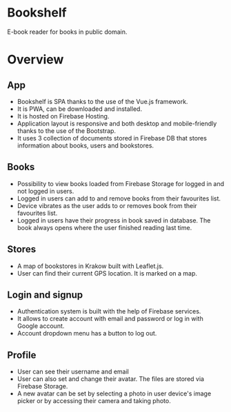 # Bookshelf
E-book reader for books in public domain.

# Overview
## App
- Bookshelf is SPA thanks to the use of the Vue.js framework.
- It is PWA, can be downloaded and installed.
- It is hosted on Firebase Hosting.
- Application layout is responsive and both desktop and mobile-friendly thanks to the use of the Bootstrap.
- It uses 3 collection of documents stored in Firebase DB that stores information about books, users and bookstores.

## Books
- Possibility to view books loaded from Firebase Storage for logged in and not logged in users.
- Logged in users can add to and remove books from their favourites list.
- Device vibrates as the user adds to or removes book from their favourites list.
- Logged in users have their progress in book saved in database. The book always opens where the user finished reading last time.

## Stores
- A map of bookstores in Krakow built with Leaflet.js.
- User can find their current GPS location. It is marked on a map.

## Login and signup
- Authentication system is built with the help of Firebase services.
- It allows to create account with email and password or log in with Google account.
- Account dropdown menu has a button to log out.

## Profile
- User can see their username and email
- User can also set and change their avatar. The files are stored via Firebase Storage.
- A new avatar can be set by selecting a photo in user device's image picker or by accessing their camera and taking photo.